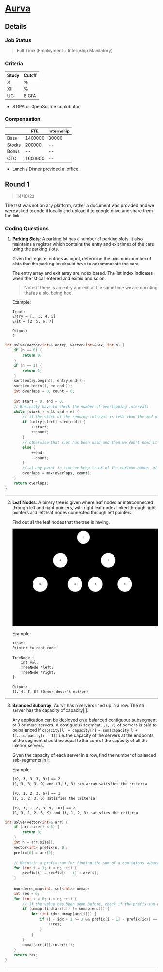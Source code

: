 # [Aurva](https://aurva.io/)

## Details

### Job Status

> Full Time (Employment + Internship Mandatory)

### Criteria

| Study | Cutoff |
|-------|--------|
| X     | %      |
| XII   | %      |
| UG    | 8 GPA  |

[comment]: # (Any other details go under this. This is a comment)

- 8 GPA or OpenSource contributor

### Compensation

|        | FTE     | Internship |
|--------|---------|------------|
| Base   | 1400000 | 30000      |
| Stocks | 200000  | --         |
| Bonus  | --      | --         |
| CTC    | 1600000 | --         |

[comment]: # (Details about the rounds go under this comment.)

- Lunch / Dinner provided at office.

## Round 1

> 14/10/23

[comment]: # (Summary of the sections and experience below this comment.)

The test was not on any platform, rather a document was provided and we were asked to code it locally and upload it to google drive and share them the link.

### Coding Questions

1. **[Parking Slots](https://www.lintcode.com/problem/919)**: A parking lot has a number of parking slots. It also maintains a register which contains the entry and exit times of the cars using the parking slots.

    Given the register entries as input, determine the minimum number of slots that the parking lot should have to accommodate the cars.

    The entry array and exit array are index based. The 1st index indicates when the 1st car entered and exited and so on.

    > Note: if there is an entry and exit at the same time we are counting that as a slot being free.

    Example:
    ```
    Input:
    Entry = [1, 3, 4, 5]
    Exit = [2, 5, 6, 7]

    Output:
    2
    ```

[comment]: # (Add any resources or links or code to this question under this comment.)

```cpp
int solve(vector<int>& entry, vector<int>& ex, int n) {
    if (n == 0) {
        return 0;
    }
    if (n == 1) {
        return 1;
    }
    sort(entry.begin(), entry.end());
    sort(ex.begin(), ex.end());
    int overlaps = 0, count = 0;
    
    int start = 0, end = 0;
    // Basically have to check the number of overlapping intervals
    while (start < n && end < n) {
        // if the start of the running interval is less than the end of the next one, we need a slot.
        if (entry[start] < ex[end]) {
            ++start;
            ++count;
        }
        // otherwise that slot has been used and then we don't need it anymore.
        else {
            ++end;
            --count;
        }
        // at any point in time we keep track of the maximum number of slots required.
        overlaps = max(overlaps, count);
    }
    return overlaps;
}
```

---

2. **Leaf Nodes**: A binary tree is given where leaf nodes ar interconnected through left and right pointers, with right leaf nodes linked through right pointers and left leaf nodes connected through left pointers.

    Find out all the leaf nodes that the tree is having.

    ![Q2](../../images/aurva/q2.png)

    Example:
    ```
    Input:
    Pointer to root node

    TreeNode {
        int val;
        TreeNode *left;
        TreeNode *right;
    }
    
    Output:
    [3, 4, 5, 5] (Order doesn't matter)
    ```

[comment]: # (Add any resources or links or code to this question under this comment.)

---

3. **Balanced Subarray**: Aurva has n servers lined up in a row. The ith server has the capacity of capacity[i].

    Any application can be deployed on a balanced contiguous subsegment of 3 or more servers. A contiguous segment, `[l, r]` of servers is said to be balanced if `capacity[l] = capacity[r] = sum(capacity[l + 1]...capacity[r - 1])` i.e. the capacity of the servers at the endpoints of the segment should be equal to the sum of the capacity of all the interior servers.

    Given the capacity of each server in a row, find the number of balanced sub-segments in it.

    Example:
    ```
    [(9, 3, 3, 3, 9)] == 2
    (9, 3, 3, 3, 9) and (3, 3, 3) sub-array satisfies the criteria

    [(6, 1, 2, 3, 6)] == 1
    (6, 1, 2, 3, 6) satisfies the criteria

    [(9, 3, 1, 2, 3, 9, 10)] == 2
    (9, 3, 1, 2, 3, 9) and (3, 1, 2, 3) satisfies the criteria
    ```

[comment]: # (Add any resources or links or code to this question under this comment.)

```cpp
int solve(vector<int>& arr) {
    if (arr.size() < 3) {
        return 0;
    }
    int n = arr.size();
    vector<int> prefix(n, 0);
    prefix[0] = arr[0];

    // Maintain a prefix sum for finding the sum of a contigious subarray quickly
    for (int i = 1; i < n; ++i) {
        prefix[i] = prefix[i - 1] + arr[i];
    }
    
    unordered_map<int, set<int>> unmap;
    int res = 0;
    for (int i = 0; i < n; ++i) {
        // If the value has been seen before, check if the prefix sum difference in the middle is the same as the end values
        if (unmap.find(arr[i]) != unmap.end()) {
            for (int idx: unmap[arr[i]]) {
                if (i - idx + 1 >= 3 && prefix[i - 1] - prefix[idx] == arr[i]) {
                    ++res;
                }
            }
        }
        unmap[arr[i]].insert(i);
    }
    return res;
}
```

---
